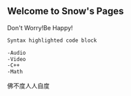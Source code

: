 ## Welcome to Snow's Pages

Don't Worry!Be Happy!

```markdown
Syntax highlighted code block

-Audio
-Video
-C++
-Math
```

佛不度人人自度
